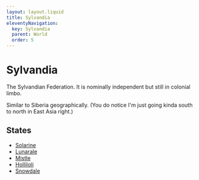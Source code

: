 ```yaml
---
layout: layout.liquid
title: Sylvandia
eleventyNavigation:
  key: Sylvandia
  parent: World
  order: 5
---
```


# Sylvandia

The Sylvandian Federation. It is nominally independent but still in colonial limbo.

Similar to Siberia geographically. (You do notice I'm just going kinda south to north in East Asia right.)

## States

- [Solarine](solarine/)
- [Lunarale](lunarale/)
- [Mistle](mistle/)
- [Holliloli](holliloli/)
- [Snowdale](snowdale/)